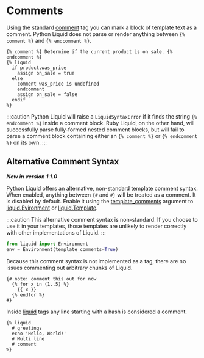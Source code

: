 # Comments

Using the standard [comment](/language/tags#comment) tag you can mark a block of template text as a comment. Python Liquid does not parse or render anything between `{% comment %}` and `{% endcomment %}`.

```liquid title="template"
{% comment %} Determine if the current product is on sale. {% endcomment %}
{% liquid
  if product.was_price
    assign on_sale = true
  else
    comment was_price is undefined
    endcomment
    assign on_sale = false
  endif
%}
```

:::caution
Python Liquid will raise a `LiquidSyntaxError` if it finds the string `{% endcomment %}` inside a
comment block. Ruby Liquid, on the other hand, will successfully parse fully-formed nested comment
blocks, but will fail to parse a comment block containing either an `{% comment %}` or
`{% endcomment %}` on its own.
:::

## Alternative Comment Syntax

**_New in version 1.1.0_**

Python Liquid offers an alternative, non-standard template comment syntax. When enabled, anything
between `{#` and `#}` will be treated as a comment. It is disabled by default. Enable it using the
[template_comments](/api/Environment#template_comments) argument to [liquid.Evironment](/api/Environment)
or [liquid.Template](/api/Template).

:::caution
This alternative comment syntax is non-standard. If you choose to use it in your templates, those
templates are unlikely to render correctly with other implementations of Liquid.
:::

```python
from liquid import Environment
env = Environment(template_comments=True)
```

Because this comment syntax is not implemented as a tag, there are no issues commenting out
arbitrary chunks of Liquid.

```plain title="template"
{# note: comment this out for now
  {% for x in (1..5) %}
    {{ x }}
  {% endfor %}
#}
```

Inside [liquid](/language/tags#liquid) tags any line starting with a hash is considered a comment.

```plain title="template"
{% liquid
  # greetings
  echo 'Hello, World!'
  # Multi line
  # comment
%}
```
